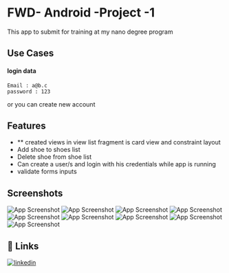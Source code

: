 # FWD- Android -Project -1

This app to submit for training at my nano degree program

## Use Cases

#### login data

``` 
Email : a@b.c 
password : 123
```
or you can create new account


## Features
- ** created views in view list fragment is card view and constraint layout 
- Add shoe to shoes list
- Delete shoe from shoe list
- Can create a user/s and login with his credentials while app is running
- validate forms inputs


## Screenshots

![App Screenshot](https://github.com/Scout4all/FWD-android-project-1/blob/main/screenshots/Screenshot_20230116_041353.png?raw=true)
![App Screenshot](https://github.com/Scout4all/FWD-android-project-1/blob/main/screenshots/Screenshot_20230116_041436.png?raw=true)
![App Screenshot](https://github.com/Scout4all/FWD-android-project-1/blob/main/screenshots/Screenshot_20230116_041500.png?raw=true)
![App Screenshot](https://github.com/Scout4all/FWD-android-project-1/blob/main/screenshots/Screenshot_20230116_041510.png?raw=true)
![App Screenshot](https://github.com/Scout4all/FWD-android-project-1/blob/main/screenshots/Screenshot_20230116_041529.png?raw=true)
![App Screenshot](https://github.com/Scout4all/FWD-android-project-1/blob/main/screenshots/Screenshot_20230116_041937.png?raw=true)
![App Screenshot](https://github.com/Scout4all/FWD-android-project-1/blob/main/screenshots/Screenshot_20230116_041557.png?raw=true)
![App Screenshot](https://github.com/Scout4all/FWD-android-project-1/blob/main/screenshots/Screenshot_20230116_041855.png?raw=true)
![App Screenshot](https://github.com/Scout4all/FWD-android-project-1/blob/main/screenshots/Screenshot_20230116_041919.png?raw=true)




## 🔗 Links
[![linkedin](https://img.shields.io/badge/linkedin-0A66C2?style=for-the-badge&logo=linkedin&logoColor=white)](https://www.linkedin.com/in/bigadaboubakr/)
 
